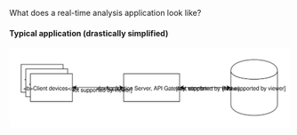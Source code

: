 What does a real-time analysis application look like? 

#### Typical application (drastically simplified)
 
![current application architecture](resources/current-application-architecture.svg)


